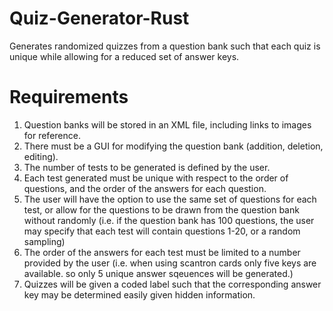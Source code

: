 # Quiz-Generator-Rust
Generates randomized quizzes from a question bank such that each quiz is unique while allowing for a reduced set of answer keys.
# Requirements
1. Question banks will be stored in an XML file, including links to images for reference.
2. There must be a GUI for modifying the question bank (addition, deletion, editing).
3. The number of tests to be generated is defined by the user.
4. Each test generated must be unique with respect to the order of questions, and the order of the answers for each question.
5. The user will have the option to use the same set of questions for each test, or allow for the questions to be drawn from the question bank without randomly (i.e. if the question bank has 100 questions, the user may specify that each test will contain questions 1-20, or a random sampling)
6. The order of the answers for each test must be limited to a number provided by the user (i.e. when using scantron cards only five keys are available. so only 5 unique answer sqeuences will be generated.)
7. Quizzes will be given a coded label such that the corresponding answer key may be determined easily given hidden information.
